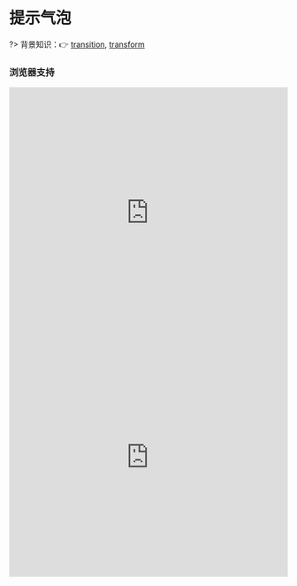 
# 提示气泡

?> 背景知识：:point_right: [transition](https://developer.mozilla.org/zh-CN/docs/Web/CSS/transition), [transform](https://developer.mozilla.org/zh-CN/docs/Web/CSS/transform)

<vuep template="#poptip"></vuep>

<script v-pre type="text/x-template" id="poptip">
<style>
  main {
    width: 100%;
    padding: 99px 69px;
    display: flex;
    flex-wrap: wrap;
  }
  .cell {
    width: calc(33.33333% - 8px); height: 52px;
    text-align: center;
    line-height: 52px;
    border-radius: 8px;
    background: #F7F5F1;
    cursor: pointer;
    position: relative;
    border-color: #b4a078;
  }
  .cell.empty {
    background: transparent;
    cursor: default;
    pointer-events: none;
  }
  .cell:not(:nth-of-type(3n)) {
    margin-right: 12px;
    margin-bottom: 12px;
  }
  .cell:hover {
    color: #b4a078;
    font-weight: 900;
  }
  .cell[class*=poptip--]::before, .cell[class*=poptip--]::after {
    visibility: hidden;
    opacity: 0;
    transform: translate3d(0,0,0);
    transition: all .3s ease .05s;
  }
  .cell[class*=poptip--]:hover::before, .cell[class*=poptip--]:hover::after {
    visibility: visible;
    opacity: 1;
  }
  .cell[class*=poptip--]::before {
    content: '';
    position: absolute;
    width: 0; height: 0;
    border: 6px solid transparent;
  }
  .cell[class*=poptip--]::after {
    content: attr(aria-controls);
    position: absolute;
    background: #b4a078;
    font-size: 12px;
    font-weight: normal;
    color: white;
    line-height: 12px;
    padding: 6px 12px;
    white-space: nowrap;
    border-radius: 2px;
    box-shadow: 0px 0px 3px #b4a078;
  }
  .cell[class*=poptip--top]::before {
    border-top-color: inherit;
  }
  .cell[class*=poptip--right]::before {
    border-right-color: inherit;
  }
  .cell[class*=poptip--bottom]::before {
    border-bottom-color: inherit;
  }
  .cell[class*=poptip--left]::before {
    border-left-color: inherit;
  }
  /* top && bottom */
  .cell[class*=poptip--top]::before, .cell[class*=poptip--bottom]::before {
    left: calc(50% - 6px);
  }
  .cell[class*=poptip--top]::after, .cell[class*=poptip--bottom]::after {
    left: 50%;
    transform: translateX(-50%);
  }
  .cell[class*=poptip--top]::before {
    top: 0px;
  }
  .cell[class*=poptip--top]:hover::before {
    transform: translateX(0%) translateY(-10px);
  }
  .cell[class*=poptip--top]::after {
    bottom: 100%;
    margin-bottom: -1px;
  }
  .cell[class*=poptip--top]:hover::after {
    transform: translateX(-50%) translateY(-10px);
  }
  .cell[class*=poptip--bottom]::before {
    bottom: 0;
  }
  .cell[class*=poptip--bottom]:hover::before {
    transform: translateX(0%) translateY(10px);
  }
  .cell[class*=poptip--bottom]::after {
    top: 100%;
    margin-top: -1px;
  }
  .cell[class*=poptip--bottom]:hover::after {
    transform: translateX(-50%) translateY(10px);
  }
  /* left && right */
  .cell[class*=poptip--right]::before, .cell[class*=poptip--left]::before {
    top: calc(50% - 6px);
  }
  .cell[class*=poptip--right]::after, .cell[class*=poptip--left]::after {
    top: 50%;
    transform: translateY(-50%);
  }
  .cell[class*=poptip--right]::before {
    right: 0;
  }
  .cell[class*=poptip--right]:hover::before {
    transform: translateX(10px) translateY(0%);
  }
  .cell[class*=poptip--right]::after {
    left: 100%;
    margin-left: -1px;
  }
  .cell[class*=poptip--right]:hover::after {
    transform: translateX(10px) translateY(-50%);;
  }
  .cell[class*=poptip--left]::before {
    left: 0;
  }
  .cell[class*=poptip--left]:hover::before {
    transform: translateX(-10px) translateY(0%);
  }
  .cell[class*=poptip--left]::after {
    right: 100%;
    margin-right: -1px;
  }
  .cell[class*=poptip--left]:hover::after {
    transform: translateX(-10px) translateY(-50%);;
  }
</style>
<template>
  <main>
    <div class="cell poptip--top-left" aria-controls="top-left">top-left</div>
    <div class="cell poptip--top" aria-controls="top">top</div>
    <div class="cell poptip--top-right" aria-controls="top-right">top-right</div>
    <div class="cell poptip--left" aria-controls="left">left</div>
    <div class="cell empty"></div>
    <div class="cell poptip--right" aria-controls="right">right</div>
    <div class="cell poptip--bottom-left" aria-controls="bottom-left">bottom-left</div>
    <div class="cell poptip--bottom" aria-controls="bottom">bottom</div>
    <div class="cell poptip--bottom-right" aria-controls="bottom-right">bottom-right</div>
  </main>
</template>
<script>  
</script>
</script>

### 浏览器支持

<iframe src="https://caniuse.bitsofco.de/embed/index.html?feat=transforms3d&amp;periods=future_1,current,past_1,past_2,past_3&amp;accessible-colours=false" frameborder="0" width="100%" height="453px"></iframe>

<iframe src="https://caniuse.bitsofco.de/embed/index.html?feat=css-transitions&amp;periods=future_1,current,past_1,past_2,past_3&amp;accessible-colours=false" frameborder="0" width="100%" height="432px"></iframe>
